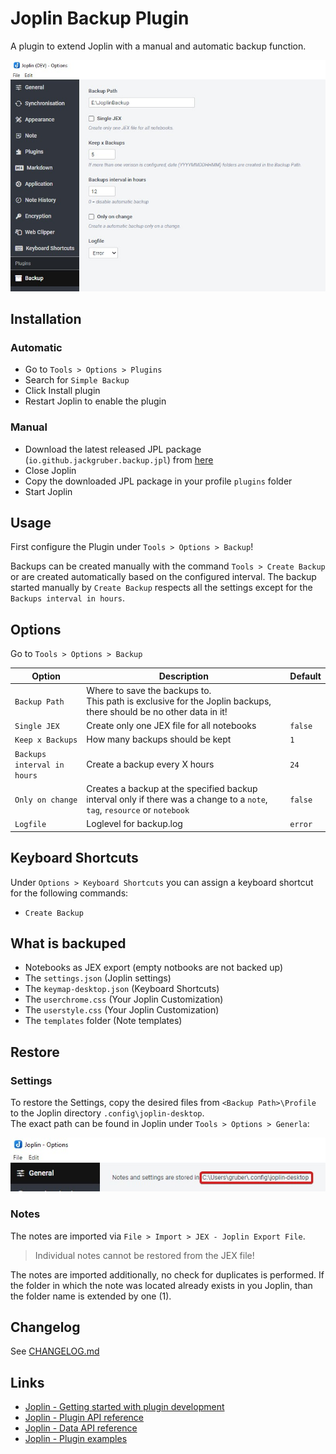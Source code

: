 # Joplin Backup Plugin

A plugin to extend Joplin with a manual and automatic backup function.

<img src=img/main.jpg>

## Installation

### Automatic

- Go to `Tools > Options > Plugins`
- Search for `Simple Backup`
- Click Install plugin
- Restart Joplin to enable the plugin

### Manual

- Download the latest released JPL package (`io.github.jackgruber.backup.jpl`) from [here](https://github.com/JackGruber/joplin-plugin-backup/releases/latest)
- Close Joplin
- Copy the downloaded JPL package in your profile `plugins` folder
- Start Joplin

## Usage

First configure the Plugin under `Tools > Options > Backup`!

Backups can be created manually with the command `Tools > Create Backup` or are created automatically based on the configured interval.
The backup started manually by `Create Backup` respects all the settings except for the `Backups interval in hours`.

## Options

Go to `Tools > Options > Backup`

| Option                      | Description                                                                                                               | Default |
| --------------------------- | ------------------------------------------------------------------------------------------------------------------------- | ------- |
| `Backup Path`               | Where to save the backups to. <br>This path is exclusive for the Joplin backups, there should be no other data in it!     |         |
| `Single JEX`                | Create only one JEX file for all notebooks                                                                                | `false` |
| `Keep x Backups`            | How many backups should be kept                                                                                           | `1`     |
| `Backups interval in hours` | Create a backup every X hours                                                                                             | `24`    |
| `Only on change`            | Creates a backup at the specified backup interval only if there was a change to a `note`, `tag`, `resource` or `notebook` | `false` |
| `Logfile`                   | Loglevel for backup.log                                                                                                   | `error` |

## Keyboard Shortcuts

Under `Options > Keyboard Shortcuts` you can assign a keyboard shortcut for the following commands:

- `Create Backup`

## What is backuped

- Notebooks as JEX export (empty notbooks are not backed up)
- The `settings.json` (Joplin settings)
- The `keymap-desktop.json` (Keyboard Shortcuts)
- The `userchrome.css` (Your Joplin Customization)
- The `userstyle.css` (Your Joplin Customization)
- The `templates` folder (Note templates)

## Restore

### Settings

To restore the Settings, copy the desired files from `<Backup Path>\Profile` to the Joplin directory `.config\joplin-desktop`.  
The exact path can be found in Joplin under `Tools > Options > Generla`:

<img src=img/joplin_path_in_gui.jpg>

### Notes

The notes are imported via `File > Import > JEX - Joplin Export File`.

> Individual notes cannot be restored from the JEX file!

The notes are imported additionally, no check for duplicates is performed.
If the folder in which the note was located already exists in you Joplin, than the folder name is extended by one (1).

## Changelog

See [CHANGELOG.md](CHANGELOG.md)

## Links

- [Joplin - Getting started with plugin development](https://joplinapp.org/api/get_started/plugins/)
- [Joplin - Plugin API reference](https://joplinapp.org/api/references/plugin_api/classes/joplin.html)
- [Joplin - Data API reference](https://joplinapp.org/api/references/rest_api/)
- [Joplin - Plugin examples](https://github.com/laurent22/joplin/tree/dev/packages/app-cli/tests/support/plugins)

